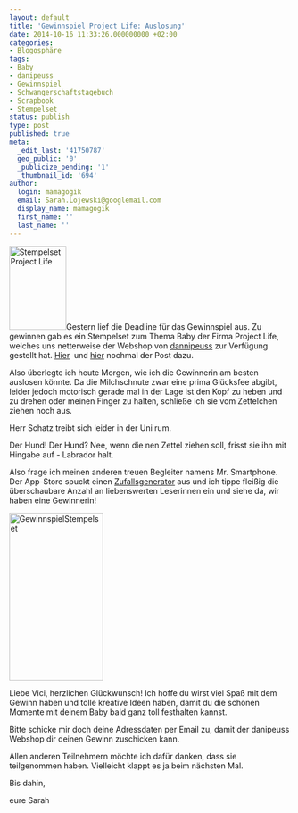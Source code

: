 ```yaml
---
layout: default
title: 'Gewinnspiel Project Life: Auslosung'
date: 2014-10-16 11:33:26.000000000 +02:00
categories:
- Blogosphäre
tags:
- Baby
- danipeuss
- Gewinnspiel
- Schwangerschaftstagebuch
- Scrapbook
- Stempelset
status: publish
type: post
published: true
meta:
  _edit_last: '41750787'
  geo_public: '0'
  _publicize_pending: '1'
  _thumbnail_id: '694'
author:
  login: mamagogik
  email: Sarah.Lojewski@googlemail.com
  display_name: mamagogik
  first_name: ''
  last_name: ''
---
```

<p><a href="https://mamagogik.files.wordpress.com/2014/09/klartext_stempel_53ad937dad4b2.jpg"><img class="alignleft size-thumbnail wp-image-694" src="http://0.0.0.0:4000/images/klartext_stempel_53ad937dad4b2.jpg" alt="Stempelset Project Life" width="102" height="150" /></a>Gestern lief die Deadline für das Gewinnspiel aus. Zu gewinnen gab es ein Stempelset zum Thema Baby der Firma Project Life, welches uns netterweise der Webshop von <a href="http://www.danipeuss.de" target="_blank">dannipeuss</a> zur Verfügung gestellt hat. <a href="http://mamagogik.wordpress.com/2014/08/16/mein-schwangerschaftstagebuch-das-smash-book-von-kcompany-mit-gewinnspiel/" target="_blank">Hier</a>  und <a href="http://mamagogik.wordpress.com/2014/09/30/gewinnspiel-geht-in-die-verlangerung/" target="_blank">hier</a> nochmal der Post dazu.</p>
<p>Also überlegte ich heute Morgen, wie ich die Gewinnerin am besten auslosen könnte. Da die Milchschnute zwar eine prima Glücksfee abgibt, leider jedoch motorisch gerade mal in der Lage ist den Kopf zu heben und zu drehen oder meinen Finger zu halten, schließe ich sie vom Zettelchen ziehen noch aus.</p>
<p>Herr Schatz treibt sich leider in der Uni rum.</p>
<p>Der Hund! Der Hund? Nee, wenn die nen Zettel ziehen soll, frisst sie ihn mit Hingabe auf - Labrador halt.</p>
<p>Also frage ich meinen anderen treuen Begleiter namens Mr. Smartphone. Der App-Store spuckt einen <a href="https://itunes.apple.com/de/app/wer-machts/id523398719?mt=8">Zufallsgenerator</a> aus und ich tippe fleißig die überschaubare Anzahl an liebenswerten Leserinnen ein und siehe da, wir haben eine Gewinnerin!</p>
<p><a href="https://mamagogik.files.wordpress.com/2014/10/image5.jpg"><img class="aligncenter size-medium wp-image-741" src="http://0.0.0.0:4000/images/image5.jpg" alt="GewinnspielStempelset" width="168" height="300" /></a></p>
<p>Liebe Vici, herzlichen Glückwunsch! Ich hoffe du wirst viel Spaß mit dem Gewinn haben und tolle kreative Ideen haben, damit du die schönen Momente mit deinem Baby bald ganz toll festhalten kannst.</p>
<p>Bitte schicke mir doch deine Adressdaten per Email zu, damit der danipeuss Webshop dir deinen Gewinn zuschicken kann.</p>
<p>Allen anderen Teilnehmern möchte ich dafür danken, dass sie teilgenommen haben. Vielleicht klappt es ja beim nächsten Mal.</p>
<p>Bis dahin,</p>
<p>eure Sarah</p>
